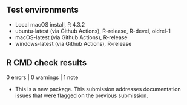 ## Test environments
* Local macOS install, R 4.3.2
* ubuntu-latest (via Github Actions), R-release, R-devel, oldrel-1
* macOS-latest (via Github Actions), R-release
* windows-latest (via Github Actions), R-release

## R CMD check results

0 errors | 0 warnings | 1 note

* This is a new package. This submission addresses documentation issues that 
were flagged on the previous submission.
